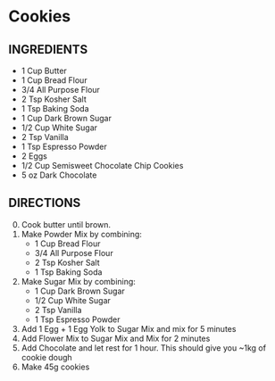 # Cookies

## INGREDIENTS
- 1 Cup Butter
- 1 Cup Bread Flour
- 3/4 All Purpose Flour
- 2 Tsp Kosher Salt
- 1 Tsp Baking Soda
- 1 Cup Dark Brown Sugar
- 1/2 Cup White Sugar
- 2 Tsp Vanilla
- 1 Tsp Espresso Powder
- 2 Eggs
- 1/2 Cup Semisweet Chocolate Chip Cookies
- 5 oz Dark Chocolate 

## DIRECTIONS

0. Cook butter until brown.
1. Make Powder Mix by combining:
    - 1 Cup Bread Flour
    - 3/4 All Purpose Flour
    - 2 Tsp Kosher Salt
    - 1 Tsp Baking Soda
2. Make Sugar Mix by combining:
    - 1 Cup Dark Brown Sugar
    - 1/2 Cup White Sugar
    - 2 Tsp Vanilla
    - 1 Tsp Espresso Powder
3. Add 1 Egg + 1 Egg Yolk to Sugar Mix and mix for 5 minutes
4. Add Flower Mix to Sugar Mix and Mix for 2 minutes
5. Add Chocolate and let rest for 1 hour. This should give you ~1kg of cookie dough
6. Make 45g cookies

